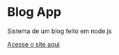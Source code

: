 # Blog App
 Sistema de um blog feito em node.js

  [Acesse o site aqui](https://blog-1kxs.onrender.com/)
